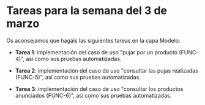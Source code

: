 # Tareas para la semana del 3 de marzo

Os aconsejamos que hagáis las siguientes tareas en la capa Modelo:

- **Tarea 1**: implementación del caso de uso "pujar por un producto (FUNC-4)", así como sus pruebas automatizadas.

- **Tarea 2**: implementación del caso de uso "consultar las pujas realizadas (FUNC-5)", así como sus pruebas automatizadas.

- **Tarea 3**: implementación del caso de uso "consultar los productos anunciados (FUNC-6)", así como sus pruebas automatizadas.


